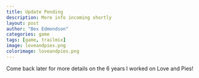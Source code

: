 ```yaml
---
title: Update Pending
description: More info incoming shortly
layout: post
author: "Bex Edmondson"
categories: game
tags: [game, trailmix]
image: loveandpies.png
colorimage: loveandpies.png
---
```


Come back later for more details on the 6 years I worked on Love and Pies!